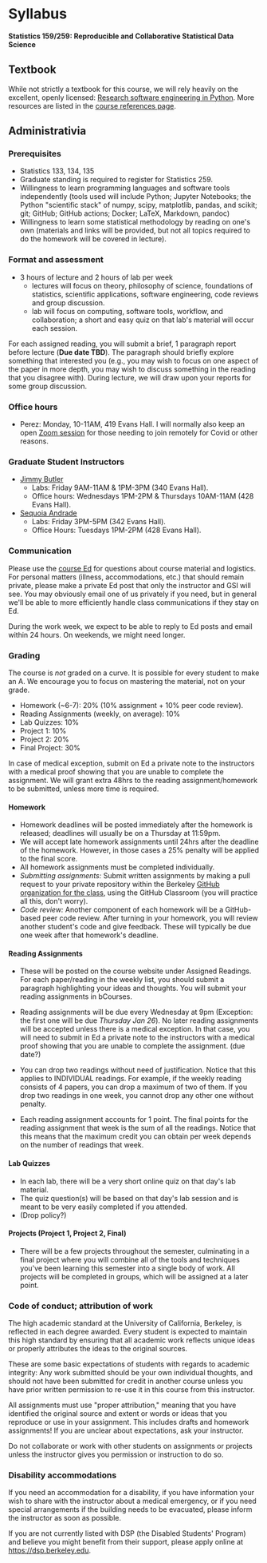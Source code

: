 # Syllabus

**Statistics 159/259: Reproducible and Collaborative Statistical Data Science**

## Textbook

While not strictly a textbook for this course, we will rely heavily on the excellent, openly licensed: [Research software engineering in Python](https://third-bit.com/py-rse/). More resources are listed in the [course references page](./references.md).

## Administrativia

### Prerequisites
+ Statistics 133, 134, 135
+ Graduate standing is required to register for Statistics 259.
+ Willingness to learn programming languages and software tools independently 
(tools used will include 
Python; Jupyter Notebooks; the Python "scientific stack" of
numpy, scipy, matplotlib, pandas, and scikit; git; GitHub; GitHub actions; 
Docker; LaTeX,
Markdown, pandoc)
+ Willingness to learn some statistical methodology by reading on one's own (materials and links
will be provided, but not all topics required to do the homework will be covered in lecture).

### Format and assessment
+ 3 hours of lecture and 2 hours of lab per week 
    - lectures will focus on theory, philosophy of science, foundations of statistics, scientific applications, software engineering, code reviews and group discussion.
    - lab will focus on computing, software tools, workflow, and collaboration; a short and easy quiz on that lab's material will occur each session.

For each assigned reading, you will submit a brief, 1 paragraph report before lecture (**Due date TBD**). The paragraph should briefly explore something that interested you (e.g., you may wish to focus on one aspect of the paper in more depth, you may wish to discuss something in the reading that you disagree with). During lecture, we will draw upon your reports for some group discussion.

### Office hours
+ Perez: Monday, 10-11AM, 419 Evans Hall. I will normally also keep an open [Zoom session](https://berkeley.zoom.us/j/91957788039?pwd=WE5UMGdUWGp0bFVUUXFFSS9DblhEUT09Meeting) for those needing to join remotely for Covid or other reasons.

### Graduate Student Instructors
+ [Jimmy Butler](mailto:butlerj@berkeley.edu)
    - Labs: Friday 9AM-11AM & 1PM-3PM (340 Evans Hall).
    - Office hours: Wednesdays 1PM-2PM & Thursdays 10AM-11AM (428 Evans Hall).
+ [Sequoia Andrade](mailto:srandrade@berkeley.edu)
    - Labs: Friday 3PM-5PM (342 Evans Hall).
    - Office Hours: Tuesdays 1PM-2PM (428 Evans Hall).

### Communication

Please use the [course Ed](https://edstem.org/us/courses/84806/discussion) for questions about course material and logistics.
For personal matters (illness, accommodations, etc.) that should remain private, please make a private Ed post that only the instructor and GSI will see. You may obviously email one of us privately if you need, but in general we'll be able to more efficiently handle class communications if they stay on Ed.

During the work week, we expect to be able to reply to Ed posts and email within 24 hours. On weekends, we might need longer.

### Grading

The course is *not* graded on a curve. It is possible for every student to make an A.
We encourage you to focus on mastering the material, not on your grade.

+ Homework (~6-7): 20% (10% assignment + 10% peer code review).
+ Reading Assignments (weekly, on average): 10%
+ Lab Quizzes: 10%
+ Project 1: 10%
+ Project 2: 20%
+ Final Project: 30%

In case of medical exception, submit on Ed a private note to the instructors with a medical proof showing that you are unable to complete the assignment. We will grant extra 48hrs to the reading assignment/homework to be submitted, unless more time is required.


#### Homework
 
 - Homework deadlines will be posted immediately after the homework is released; deadlines will usually be on a Thursday at 11:59pm.  
 - We will accept late homework assignments until 24hrs after the deadline of the homework. However, in those cases a 25% penalty will be applied to the final score. 
 - All homework assignments must be completed individually.
 - _Submitting assignments:_ Submit written assignments by making a pull request
to your private repository within the Berkeley [GitHub organization for the class](https://github.berkeley.edu/stat-159-f25), using the GitHub Classroom (you will practice all this, don't worry).
 - _Code review:_ Another component of each homework will be a GitHub-based peer code review. After turning in your homework, you will review another student's code and give feedback. These will typically be due one week after that homework's deadline.


#### Reading Assignments 

 - These will be posted on the course website under Assigned Readings. For each paper/reading in the weekly list, you should submit a paragraph highlighting your ideas and thoughts. You will submit your reading assignments in bCourses.

 - Reading assignments will be due every Wednesday at 9pm (Exception: the first one will be due _Thursday Jan 26_). No later reading assignments will be accepted unless there is a medical exception. In that case, you will need to submit in Ed a private note to the instructors with a medical proof showing that you are unable to complete the assignment. (due date?)

- You can drop two readings without need of justification. Notice that this applies to INDIVIDUAL readings. For example, if the weekly reading consists of 4 papers, you can drop a maximum of two of them. If you drop two readings in one week, you cannot drop any other one without penalty. 

 - Each reading assignment accounts for 1 point. The final points for the reading assignment that week is the sum of all the readings. Notice that this means that the maximum credit you can obtain per week depends on the number of readings that week.

#### Lab Quizzes
 - In each lab, there will be a very short online quiz on that day's lab material.
 - The quiz question(s) will be based on that day's lab session and is meant to be very easily completed if you attended.
 - (Drop policy?)

#### Projects (Project 1, Project 2, Final)
 - There will be a few projects throughout the semester, culminating in a final project where you will combine all of the tools and techniques you've been learning this semester into a single body of work. All projects will be completed in groups, which will be assigned at a later point.


### Code of conduct; attribution of work

The high academic standard at the University of California, Berkeley, is reflected in each degree awarded. 
Every student is expected to maintain this high standard by ensuring that all
academic work reflects unique ideas or properly attributes the ideas to the original sources.

These are some basic expectations of students with regards to academic integrity:
Any work submitted should be your own individual thoughts, and should not have been submitted
for credit in another course unless you have prior written permission to re-use it in this 
course from this instructor.

All assignments must use "proper attribution," meaning that you have identified the original
source and extent or words or ideas that you reproduce or use in your assignment.
This includes drafts and homework assignments!
If you are unclear about expectations, ask your instructor.

Do not collaborate or work with other students on assignments or projects unless the 
instructor gives you permission or instruction to do so.

### Disability accommodations
If you need an accommodation for a disability, if you have information your wish to share with 
the instructor about a medical emergency,
or if you need special arrangements if the building needs to be evacuated, please inform the 
instructor as soon as possible.

If you are not currently listed with DSP (the Disabled Students' Program) and believe you might 
benefit from their support, please apply online at https://dsp.berkeley.edu.
